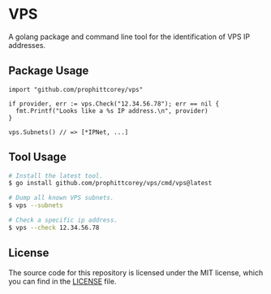 # VPS

A golang package and command line tool for the identification of VPS IP
addresses.

## Package Usage

```golang
import "github.com/prophittcorey/vps"

if provider, err := vps.Check("12.34.56.78"); err == nil {
  fmt.Printf("Looks like a %s IP address.\n", provider)
}

vps.Subnets() // => [*IPNet, ...]
```

## Tool Usage

```bash
# Install the latest tool.
$ go install github.com/prophittcorey/vps/cmd/vps@latest

# Dump all known VPS subnets.
$ vps --subnets

# Check a specific ip address.
$ vps --check 12.34.56.78
```

## License

The source code for this repository is licensed under the MIT license, which you can
find in the [LICENSE](LICENSE.md) file.
